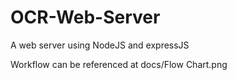 # OCR-Web-Server
A web server using NodeJS and expressJS

Workflow can be referenced at docs/Flow Chart.png
